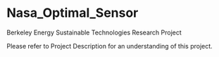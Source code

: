 Nasa_Optimal_Sensor
===================

Berkeley Energy Sustainable Technologies Research Project


Please refer to Project Description for an understanding of this project. 
